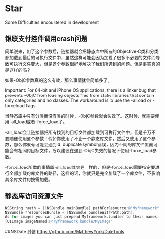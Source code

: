 # Star
Some Difficulties encountered in development
## 银联支付控件调用crash问题
简单说来，加了这个参数后，链接器就会把静态库中所有的Objective-C类和分类都加载到最后的可执行文件中，虽然这样可能会因为加载了很多不必要的文件而导致可执行文件变大，但是这个参数很好地解决了我们所遇到的问题。但是事实真的是这样的吗？

如果-ObjC参数真的这么有效，那么事情就会简单多了。

Important: For 64-bit and iPhone OS applications, there is a linker bug that prevents -ObjC from loading objects files from static libraries that contain only categories and no classes. The workaround is to use the -allload or -forceload flags.

当静态库中只有分类而没有类的时候，-ObjC参数就会失效了。这时候，就需要使用-all_load或者-force_load了。

-all_load会让链接器把所有找到的目标文件都加载到可执行文件中，但是千万不要随便使用这个参数！假如你使用了不止一个静态库文件，然后又使用了这个参数，那么你很有可能会遇到ld: duplicate symbol错误，因为不同的库文件里面可能会有相同的目标文件，所以建议在遇到-ObjC失效的情况下使用-force_load参数。

-force_load所做的事情跟-all_load其实是一样的，但是-force_load需要指定要进行全部加载的库文件的路径，这样的话，你就只是完全加载了一个库文件，不影响其余库文件的按需加载。
## 静态库访问资源文件
```objective-c
NSString *path = [[NSBundle mainBundle] pathForResource:@"Myframework" ofType:@"bundle"];
NSBundle *resourcesBundle = [NSBundle bundleWithPath:path];
As for images you can just prepend Myframework.bundle/ to their names:
[UIImage imageNamed:@"Myframework.bundle/MyImage"
```
##NSDate 封装
https://github.com/MatthewYork/DateTools
